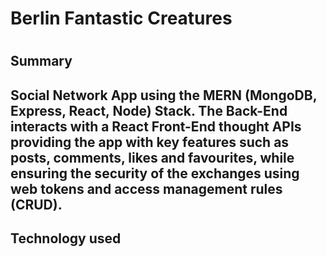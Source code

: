 <h1>Berlin Fantastic Creatures<h1>

<h2>Summary<h2>
Social Network App using the MERN (MongoDB, Express, React, Node) Stack. The Back-End interacts with a React Front-End thought APIs providing the app with key features such as posts, comments, likes and favourites, while ensuring the security of the exchanges using web tokens and access management rules (CRUD).

<h2>Technology used<h2>
  
